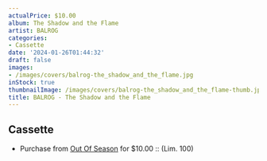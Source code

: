 ```yaml
---
actualPrice: $10.00
album: The Shadow and the Flame
artist: BALROG
categories:
- Cassette
date: '2024-01-26T01:44:32'
draft: false
images:
- /images/covers/balrog-the_shadow_and_the_flame.jpg
inStock: true
thumbnailImage: /images/covers/balrog-the_shadow_and_the_flame-thumb.jpg
title: BALROG - The Shadow and the Flame
---
```


## Cassette
* Purchase from [Out Of Season](https://www.outofseasonlabel.com/products/balrog-the-shadow-and-the-flame-pro-tape) for $10.00 :: (Lim. 100)
